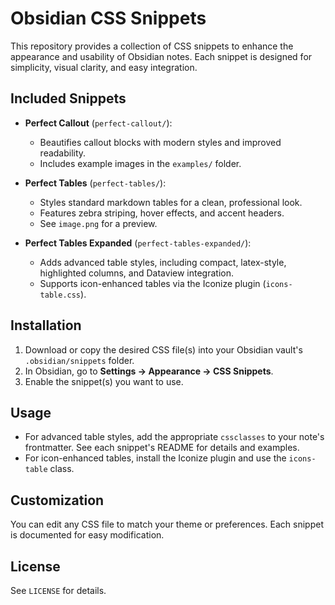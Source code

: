 # Obsidian CSS Snippets

This repository provides a collection of CSS snippets to enhance the appearance and usability of Obsidian notes. Each snippet is designed for simplicity, visual clarity, and easy integration.

## Included Snippets

- **Perfect Callout** (`perfect-callout/`):
	- Beautifies callout blocks with modern styles and improved readability.
	- Includes example images in the `examples/` folder.

- **Perfect Tables** (`perfect-tables/`):
	- Styles standard markdown tables for a clean, professional look.
	- Features zebra striping, hover effects, and accent headers.
	- See `image.png` for a preview.

- **Perfect Tables Expanded** (`perfect-tables-expanded/`):
	- Adds advanced table styles, including compact, latex-style, highlighted columns, and Dataview integration.
	- Supports icon-enhanced tables via the Iconize plugin (`icons-table.css`).

## Installation

1. Download or copy the desired CSS file(s) into your Obsidian vault's `.obsidian/snippets` folder.
2. In Obsidian, go to **Settings → Appearance → CSS Snippets**.
3. Enable the snippet(s) you want to use.

## Usage

- For advanced table styles, add the appropriate `cssclasses` to your note's frontmatter. See each snippet's README for details and examples.
- For icon-enhanced tables, install the Iconize plugin and use the `icons-table` class.

## Customization

You can edit any CSS file to match your theme or preferences. Each snippet is documented for easy modification.

## License

See `LICENSE` for details.
